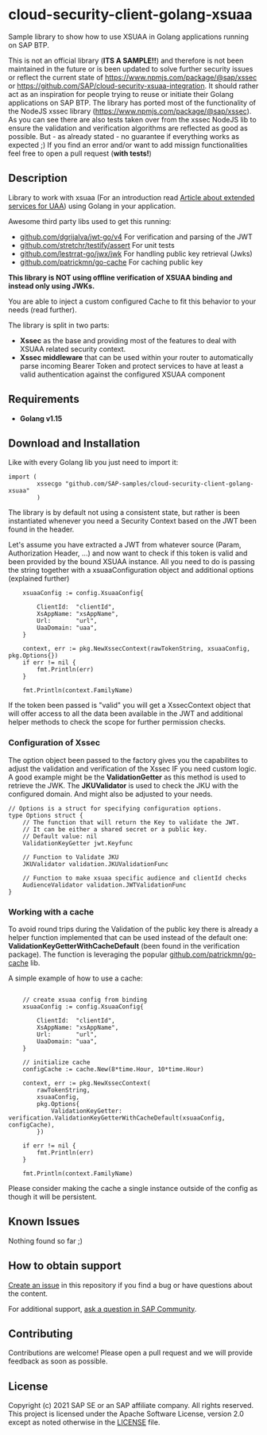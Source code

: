 # cloud-security-client-golang-xsuaa 
Sample library to show how to use XSUAA in Golang applications running on SAP BTP.

This is not an official library (**ITS A SAMPLE!!**) and therefore is not been maintained in the future or is been updated to solve further security issues or reflect the current state of https://www.npmjs.com/package/@sap/xssec or https://github.com/SAP/cloud-security-xsuaa-integration. It should rather act as an inspiration for people trying to reuse or initiate their Golang applications on SAP BTP.
The library has ported most of the functionality of the NodeJS xssec library (https://www.npmjs.com/package/@sap/xssec). As you can see there are also tests taken over from the xssec NodeJS lib to ensure the validation and verification algorithms are reflected as good as possible. But - as already stated - no guarantee if everything works as expected ;) If you find an error and/or want to add missign functionalities feel free to open a pull request (**with tests!**)


## Description

Library to work with xsuaa (For an introduction read [Article about extended services for UAA](https://blogs.sap.com/2020/08/20/demystifying-xsuaa-in-sap-cloud-foundry/)) using Golang in your application.

Awesome third party libs used to get this running:

- [github.com/dgrijalva/jwt-go/v4](github.com/dgrijalva/jwt-go/v4) For verification and parsing of the JWT
- [github.com/stretchr/testify/assert](github.com/stretchr/testify/assert) For unit tests
- [github.com/lestrrat-go/jwx/jwk](github.com/lestrrat-go/jwx/jwk) For handling public key retrieval (Jwks)
- [github.com/patrickmn/go-cache](github.com/patrickmn/go-cache) For caching public key

**This library is NOT using offline verification of XSUAA binding and instead only using JWKs.**

You are able to inject a custom configured Cache to fit this behavior to your needs (read further).

The library is split in two parts:

- **Xssec** as the base and providing most of the features to deal with XSUAA related security context.
- **Xssec middleware** that can be used within your router to automatically parse incoming Bearer Token and protect services to have at least a valid authentication against the configured XSUAA component

## Requirements

- **Golang v1.15**

## Download and Installation

Like with every Golang lib you just need to import it:

```golang
import (
        xssecgo "github.com/SAP-samples/cloud-security-client-golang-xsuaa"
        )
```

The library is by default not using a consistent state, but rather is been instantiated whenever you need a Security Context based on the JWT been found in the header.

Let's assume you have extracted a JWT from whatever source (Param, Authorization Header, ...) and now want to check if this token is valid and been provided by the bound XSUAA instance. All you need to do is passing the string together with a xsuaaConfiguration object and additional options (explained further)

```golang
	xsuaaConfig := config.XsuaaConfig{

		ClientId:  "clientId",
		XsAppName: "xsAppName",
		Url:       "url",
		UaaDomain: "uaa",
	}

	context, err := pkg.NewXssecContext(rawTokenString, xsuaaConfig, pkg.Options{})
	if err != nil {
		fmt.Println(err)
	}

	fmt.Println(context.FamilyName)
```

If the token been passed is "valid" you will get a XssecContext object that will offer access to all the data been available in the JWT and additional helper methods to check the scope for further permission checks.

### Configuration of Xssec

The option object been passed to the factory gives you the capabilites to adjust the validation and verification of the Xssec IF you need custom logic. A good example might be the **ValidationGetter** as this method is used to retrieve the JWK.
The **JKUValidator** is used to check the JKU with the configured domain. And might also be adjusted to your needs.

```golang
// Options is a struct for specifying configuration options.
type Options struct {
	// The function that will return the Key to validate the JWT.
	// It can be either a shared secret or a public key.
	// Default value: nil
	ValidationKeyGetter jwt.Keyfunc

	// Function to Validate JKU
	JKUValidator validation.JKUValidationFunc

	// Function to make xsuaa specific audience and clientId checks
	AudienceValidator validation.JWTValidationFunc
}
```

### Working with a cache

To avoid round trips during the Validation of the public key there is already a helper function implemented that can be used instead of the default one: **ValidationKeyGetterWithCacheDefault** (been found in the verification package). The function is leveraging the popular [github.com/patrickmn/go-cache](github.com/patrickmn/go-cache) lib.

A simple example of how to use a cache:

```golang

	// create xsuaa config from binding
	xsuaaConfig := config.XsuaaConfig{

		ClientId:  "clientId",
		XsAppName: "xsAppName",
		Url:       "url",
		UaaDomain: "uaa",
	}

	// initialize cache
	configCache := cache.New(8*time.Hour, 10*time.Hour)

	context, err := pkg.NewXssecContext(
		rawTokenString,
		xsuaaConfig,
		pkg.Options{
			ValidationKeyGetter: verification.ValidationKeyGetterWithCacheDefault(xsuaaConfig, configCache),
		})

	if err != nil {
		fmt.Println(err)
	}

	fmt.Println(context.FamilyName)

```

Please consider making the cache a single instance outside of the config as though it will be persistent. 

## Known Issues

Nothing found so far ;) 

## How to obtain support

[Create an issue](https://github.com/SAP-samples/cloud-security-client-golang-xsuaa/issues) in this repository if you find a bug or have questions about the content.
 
For additional support, [ask a question in SAP Community](https://answers.sap.com/questions/ask.html).

## Contributing

Contributions are welcome! Please open a pull request and we will provide feedback as soon as possible.

## License
Copyright (c) 2021 SAP SE or an SAP affiliate company. All rights reserved. This project is licensed under the Apache Software License, version 2.0 except as noted otherwise in the [LICENSE](LICENSES/Apache-2.0.txt) file.
